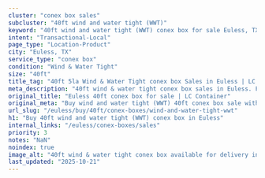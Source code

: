 ```yaml
---
cluster: "conex box sales"
subcluster: "40ft wind and water tight (WWT)"
keyword: "40ft wind and water tight (WWT) conex box for sale Euless, TX"
intent: "Transactional-Local"
page_type: "Location-Product"
city: "Euless, TX"
service_type: "conex box"
condition: "Wind & Water Tight"
size: "40ft"
title_tag: "40ft 5la Wind & Water Tight conex box Sales in Euless | LC Container"
meta_description: "40ft wind & water tight conex box sales in Euless. Fast delivery, competitive pricing. Serving conex boxes area. Quote ID: UBS. Call (214) 524-4168 for your free quote today."
original_title: "Euless 40ft conex box for sale | LC Container"
original_meta: "Buy wind and water tight (WWT) 40ft conex box sale with local delivery in Euless, TX. LC Container — local Since 2003. Request a fast quote today."
url_slug: "/euless/buy/40ft/conex-boxes/wind-and-water-tight-wwt"
h1: "Buy 40ft wind and water tight (WWT) conex box in Euless"
internal_links: "/euless/conex-boxes/sales"
priority: 3
notes: "NaN"
noindex: true
image_alt: "40ft wind & water tight conex box available for delivery in Euless"
last_updated: "2025-10-21"
---
```


<!-- TODO: Add unique city/inventory copy, images, and internal links here. -->

